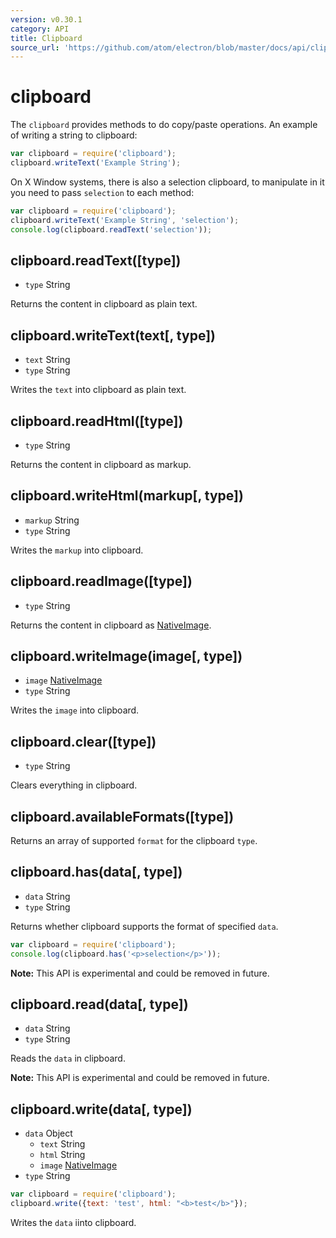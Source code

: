 ```yaml
---
version: v0.30.1
category: API
title: Clipboard
source_url: 'https://github.com/atom/electron/blob/master/docs/api/clipboard.md'
---
```


# clipboard

The `clipboard` provides methods to do copy/paste operations. An example of
writing a string to clipboard:

```javascript
var clipboard = require('clipboard');
clipboard.writeText('Example String');
```

On X Window systems, there is also a selection clipboard, to manipulate in it
you need to pass `selection` to each method:

```javascript
var clipboard = require('clipboard');
clipboard.writeText('Example String', 'selection');
console.log(clipboard.readText('selection'));
```

## clipboard.readText([type])

* `type` String

Returns the content in clipboard as plain text.

## clipboard.writeText(text[, type])

* `text` String
* `type` String

Writes the `text` into clipboard as plain text.

## clipboard.readHtml([type])

* `type` String

Returns the content in clipboard as markup.

## clipboard.writeHtml(markup[, type])

* `markup` String
* `type` String

Writes the `markup` into clipboard.

## clipboard.readImage([type])

* `type` String

Returns the content in clipboard as [NativeImage](http://electron.atom.io/docs/v0.30.1/api/native-image).

## clipboard.writeImage(image[, type])

* `image` [NativeImage](http://electron.atom.io/docs/v0.30.1/api/native-image)
* `type` String

Writes the `image` into clipboard.

## clipboard.clear([type])

* `type` String

Clears everything in clipboard.

## clipboard.availableFormats([type])

Returns an array of supported `format` for the clipboard `type`.

## clipboard.has(data[, type])

* `data` String
* `type` String

Returns whether clipboard supports the format of specified `data`.

```javascript
var clipboard = require('clipboard');
console.log(clipboard.has('<p>selection</p>'));
```

**Note:** This API is experimental and could be removed in future.

## clipboard.read(data[, type])

* `data` String
* `type` String

Reads the `data` in clipboard.

**Note:** This API is experimental and could be removed in future.

## clipboard.write(data[, type])

* `data` Object
  * `text` String
  * `html` String
  * `image` [NativeImage](http://electron.atom.io/docs/v0.30.1/api/native-image)
* `type` String

```javascript
var clipboard = require('clipboard');
clipboard.write({text: 'test', html: "<b>test</b>"});
```
Writes the `data` iinto clipboard.
